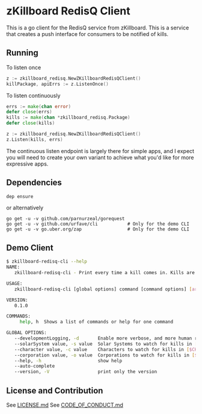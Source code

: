 # zKillboard RedisQ Client

This is a go client for the RedisQ service from zKillboard. This is a service that creates a push interface for 
consumers to be notified of kills.

## Running

To listen once

```go
z := zkillboard_redisq.NewZKillboardRedisQClient()
killPackage, apiErrs := z.ListenOnce()
```

To listen continuously

```go
errs := make(chan error)
defer close(errs)
kills := make(chan *zkillboard_redisq.Package)
defer close(kills)

z := zkillboard_redisq.NewZKillboardRedisQClient()
z.Listen(kills, errs)
```

The continuous listen endpoint is largely there for simple apps, and I expect you will need to create your own variant 
to achieve what you'd like for more expressive apps.

## Dependencies

```bash
dep ensure
```

or alternatively

```
go get -u -v github.com/parnurzeal/gorequest
go get -u -v github.com/urfave/cli           # Only for the demo CLI
go get -u -v go.uber.org/zap                 # Only for the demo CLI
```

## Demo Client

```bash
$ zkillboard-redisq-cli --help
NAME:
   zkillboard-redisq-cli - Print every time a kill comes in. Kills are usually delayed by about 90min

USAGE:
   zkillboard-redisq-cli [global options] command [command options] [arguments...]

VERSION:
   0.1.0

COMMANDS:
     help, h  Shows a list of commands or help for one command

GLOBAL OPTIONS:
   --developmentLogging, -d       Enable more verbose, and more human readable logging [$VERBOSE]
   --solarSystem value, -s value  Solar Systems to watch for kills in [$SOLAR_SYSTEMS]
   --character value, -c value    Characters to watch for kills in [$CHARACTERS]
   --corporation value, -o value  Corporations to watch for kills in [$CORPORATIONS]
   --help, -h                     show help
   --auto-complete                
   --version, -V                  print only the version

```

## License and Contribution

See [LICENSE.md](LICENSE.md)
See [CODE_OF_CONDUCT.md](CODE_OF_CONDUCT.md)
